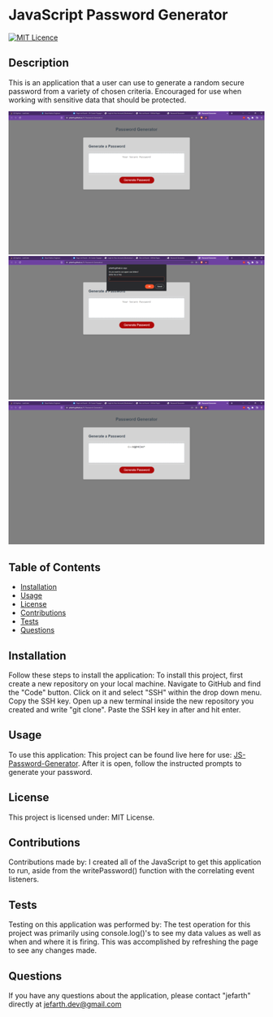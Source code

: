 # JavaScript Password Generator
  [![MIT Licence](https://badges.frapsoft.com/os/mit/mit.png?v=103)](https://opensource.org/licenses/mit-license.php)

  ## Description
  This is an application that a user can use to generate a random secure password from a variety of chosen criteria. Encouraged for use when working with sensitive data that should be protected.

  ![Home Screen](assets/images/home-screen.png)
  ![Prompt Screen](assets/images/prompt-screen.png)
  ![Finished Screen](assets/images/finished-screen.png)

  ## Table of Contents 

  * [Installation](#installation)
  * [Usage](#usage)
  * [License](#license)
  * [Contributions](#contributions)
  * [Tests](#tests)
  * [Questions](#questions)

  ## Installation
  Follow these steps to install the application: To install this project, first create a new repository on your local machine. Navigate to GitHub and find the "Code" button. Click on it and select "SSH" within the drop down menu. Copy the SSH key. Open up a new terminal inside the new repository you created and write "git clone". Paste the SSH key in after and hit enter.

  ## Usage
  To use this application: This project can be found live here for use: [JS-Password-Generator](https://jefarth.github.io/JS-Password-Generator/). After it is open, follow the instructed prompts to generate your password.

  ## License
  This project is licensed under: MIT License.

  ## Contributions
  Contributions made by: I created all of the JavaScript to get this application to run, aside from the writePassword() function with the correlating event listeners. 

  ## Tests
  Testing on this application was performed by: The test operation for this project was primarily using console.log()'s to see my data values as well as when and where it is firing. This was accomplished by refreshing the page to see any changes made.

  ## Questions
  If you have any questions about the application, please contact "jefarth" directly at jefarth.dev@gmail.com